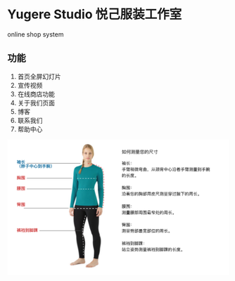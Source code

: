 # Yugere Studio 悦己服装工作室

online shop system

## 功能

1. 首页全屏幻灯片
2. 宣传视频
3. 在线商店功能
4. 关于我们页面
5. 博客
6. 联系我们
7. 帮助中心

![Image text](https://raw.githubusercontent.com/fantingsheng/Yugere/master/images/Help/225407%402x.png)

